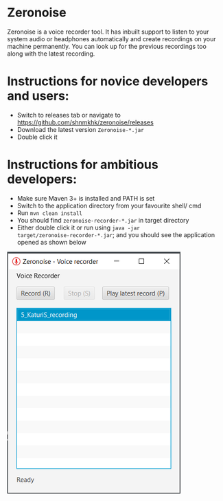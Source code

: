 # Zeronoise
Zeronoise is a voice recorder tool. It has inbuilt support to listen to your system audio or headphones automatically and create recordings on your machine permanently. You can look up for the previous recordings too along with the latest recording.

# Instructions for novice developers and users:
- Switch to releases tab or navigate to https://github.com/shnmkhk/zeronoise/releases
- Download the latest version <code>Zeronoise-*.jar</code>
- Double click it

# Instructions for ambitious developers:

- Make sure Maven 3+ is installed and PATH is set
- Switch to the application directory from your favourite shell/ cmd
- Run <code>mvn clean install</code>
- You should find <code>zeronoise-recorder-*.jar</code> in target directory
- Either double click it or run using <code>java -jar target/zeronoise-recorder-*.jar</code>; and you should see the application opened as shown below

![github-large](screenshots/ZeroNoise-1.3.png)
